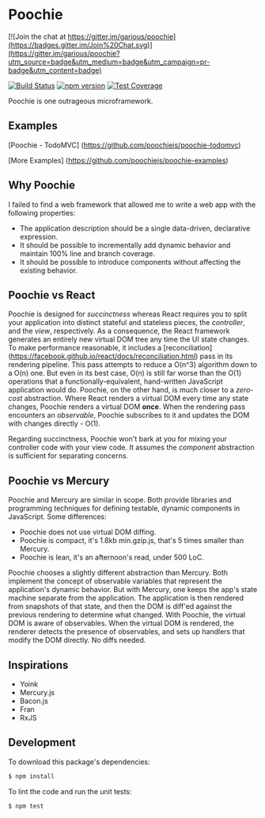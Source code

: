 Poochie
===

[![Join the chat at https://gitter.im/garious/poochie](https://badges.gitter.im/Join%20Chat.svg)](https://gitter.im/garious/poochie?utm_source=badge&utm_medium=badge&utm_campaign=pr-badge&utm_content=badge)

[![Build Status](https://travis-ci.org/garious/poochie.svg)](https://travis-ci.org/garious/poochie)
[![npm version](https://badge.fury.io/js/poochie.svg)](http://badge.fury.io/js/poochie)
[![Test Coverage](https://codeclimate.com/github/garious/poochie/badges/coverage.svg)](https://codeclimate.com/github/garious/poochie/coverage)

Poochie is one outrageous microframework.

Examples
---

[Poochie - TodoMVC] (https://github.com/poochiejs/poochie-todomvc)

[More Examples] (https://github.com/poochiejs/poochie-examples)


Why Poochie
---

I failed to find a web framework that allowed me to write a web app with the
following properties:

* The application description should be a single data-driven, declarative expression.
* It should be possible to incrementally add dynamic behavior and maintain 100%
  line and branch coverage.
* It should be possible to introduce components without affecting the existing
  behavior.


Poochie vs React
---

Poochie is designed for *succinctness* whereas React requires you to split
your application into distinct stateful and stateless pieces, the *controller*,
and the *view*, respectively. As a consequence, the React framework generates
an entirely new virtual DOM tree any time the UI state changes. To make
performance reasonable, it includes a [reconciliation]
(https://facebook.github.io/react/docs/reconciliation.html) pass in its
rendering pipeline. This pass attempts to reduce a O(n^3) algorithm down to a
O(n) one. But even in its best case, O(n) is still far worse than the
O(1) operations that a functionally-equivalent, hand-written JavaScript
application would do. Poochie, on the other hand, is much closer to a
*zero-cost* abstraction. Where React renders a virtual DOM every time any
state changes, Poochie renders a virtual DOM **once**. When the rendering
pass encounters an *observable*, Poochie subscribes to it and updates the
DOM with changes directly - O(1).

Regarding succinctness, Poochie won't bark at you for mixing your controller
code with your view code. It assumes the *component* abstraction is sufficient
for separating concerns.


Poochie vs Mercury
---

Poochie and Mercury are similar in scope.  Both provide libraries and programming
techniques for defining testable, dynamic components in JavaScript.  Some
differences:

* Poochie does not use virtual DOM diffing.
* Poochie is compact, it's 1.8kb min.gzip.js, that's 5 times smaller than Mercury.
* Poochie is lean, it's an afternoon's read, under 500 LoC.

Poochie chooses a slightly different abstraction than Mercury.  Both implement the
concept of observable variables that represent the application's dynamic
behavior.  But with Mercury, one keeps the app's state machine separate from the
application.  The application is then rendered from snapshots of that state, and
then the DOM is diff'ed against the previous rendering to determine what
changed.  With Poochie, the virtual DOM is aware of observables.  When the virtual
DOM is rendered, the renderer detects the presence of observables, and sets up
handlers that modify the DOM directly.  No diffs needed.


Inspirations
---

* Yoink
* Mercury.js
* Bacon.js
* Fran
* RxJS


Development
---

To download this package's dependencies:

```bash
$ npm install
```

To lint the code and run the unit tests:

```bash
$ npm test
```
